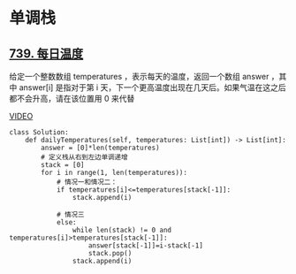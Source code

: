 # 单调栈

## [739. 每日温度](https://leetcode.cn/problems/daily-temperatures/description/)

给定一个整数数组 temperatures ，表示每天的温度，返回一个数组 answer ，其中 answer[i] 是指对于第 i 天，下一个更高温度出现在几天后。如果气温在这之后都不会升高，请在该位置用 0 来代替

[VIDEO](https://www.bilibili.com/video/BV1my4y1Z7jj/?vd_source=2242793e3815d8c255d1ee53ee2883ed)

```
class Solution:
    def dailyTemperatures(self, temperatures: List[int]) -> List[int]:
        answer = [0]*len(temperatures)
        # 定义栈从右到左边单调递增
        stack = [0]
        for i in range(1, len(temperatures)):
            # 情况一和情况二：
            if temperatures[i]<=temperatures[stack[-1]]:
                stack.append(i)
            
            # 情况三
            else:
                while len(stack) != 0 and temperatures[i]>temperatures[stack[-1]]:
                    answer[stack[-1]]=i-stack[-1]
                    stack.pop()
                stack.append(i)
```        
